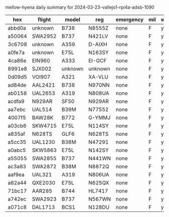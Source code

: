 mellow-hyena daily summary for 2024-03-23-vallejo1-rpi4a-adsb-1090

|hex|flight|model|reg|emergency|mil|weirdo|
|--|--|--|--|--|--|--|
|abbd0a|unknown|B738|N8555Z|none|F|yyy|
|a50064|SWA2952|B737|N421LV|none|F|yyy|
|3c6708|unknown|A359|D-AIXH|none|F|yyy|
|a0fe7a|unknown|E75L|N163SY|none|F|yyy|
|4ca86e|EIN960|A333|EI-GCF|none|F|yyy|
|8991e8|SJX002|unknown|unknown|none|F|yyy|
|0d09d5|VOI907|A321|XA-VLU|none|F|yyy|
|ad84de|AAL2421|B738|N970NN|none|F|yyy|
|ab0158|UAL2653|A319|N808UA|none|F|yyy|
|acdfa9|N929AR|SF50|N929AR|none|F|yyy|
|aa7ebc|UAL514|B39M|N77552|none|F|yyy|
|4007f5|BAW28K|B772|G-YMMJ|none|F|yyy|
|a03cb6|SKW4715|E75L|N114SY|none|F|yyy|
|a835af|N628TS|GLF6|N628TS|none|F|yyy|
|a5cc35|UAL1230|B38M|N47291|none|F|yyy|
|a0abc5|SKW5863|E75L|N142SY|none|F|yyy|
|a55055|SWA2855|B737|N441WN|none|F|yyy|
|ac3a83|SWA2872|B38M|N8872Q|none|F|yyy|
|aaf9ea|UAL321|A319|N806UA|none|F|yyy|
|a82a44|QXE2030|E75L|N625QX|none|F|yyy|
|71bc17|AAR285|B744|HL7417|none|F|yyy|
|a742ec|SWA2923|B737|N567WN|none|F|yyy|
|a071c8|DAL1713|BCS1|N128DU|none|F|yyy|
